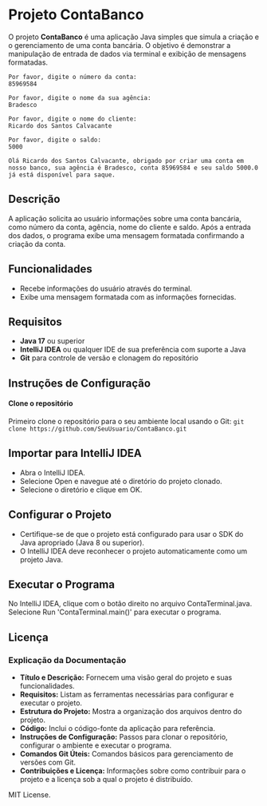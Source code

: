# Projeto ContaBanco

O projeto **ContaBanco** é uma aplicação Java simples que simula a criação e o gerenciamento de uma conta bancária. O objetivo é demonstrar a manipulação de entrada de dados via terminal e exibição de mensagens formatadas.


```
Por favor, digite o número da conta: 
85969584

Por favor, digite o nome da sua agência: 
Bradesco

Por favor, digite o nome do cliente: 
Ricardo dos Santos Calvacante

Por favor, digite o saldo: 
5000

Olá Ricardo dos Santos Calvacante, obrigado por criar uma conta em nosso banco, sua agência é Bradesco, conta 85969584 e seu saldo 5000.0 já está disponível para saque.
```

## Descrição

A aplicação solicita ao usuário informações sobre uma conta bancária, como número da conta, agência, nome do cliente e saldo. Após a entrada dos dados, o programa exibe uma mensagem formatada confirmando a criação da conta.

## Funcionalidades

- Recebe informações do usuário através do terminal.
- Exibe uma mensagem formatada com as informações fornecidas.

## Requisitos

- **Java 17** ou superior
- **IntelliJ IDEA** ou qualquer IDE de sua preferência com suporte a Java
- **Git** para controle de versão e clonagem do repositório

## Instruções de Configuração

#### Clone o repositório
  Primeiro clone o repositório para o seu ambiente local usando o Git:
  ```git clone https://github.com/SeuUsuario/ContaBanco.git```


## Importar para IntelliJ IDEA

* Abra o IntelliJ IDEA.
* Selecione Open e navegue até o diretório do projeto clonado.
* Selecione o diretório e clique em OK.

## Configurar o Projeto

* Certifique-se de que o projeto está configurado para usar o SDK do Java apropriado (Java 8 ou superior).
* O IntelliJ IDEA deve reconhecer o projeto automaticamente como um projeto Java.

## Executar o Programa

No IntelliJ IDEA, clique com o botão direito no arquivo ContaTerminal.java.
Selecione Run 'ContaTerminal.main()' para executar o programa.

## Licença


### Explicação da Documentação

- **Título e Descrição:** Fornecem uma visão geral do projeto e suas funcionalidades.
- **Requisitos:** Listam as ferramentas necessárias para configurar e executar o projeto.
- **Estrutura do Projeto:** Mostra a organização dos arquivos dentro do projeto.
- **Código:** Inclui o código-fonte da aplicação para referência.
- **Instruções de Configuração:** Passos para clonar o repositório, configurar o ambiente e executar o programa.
- **Comandos Git Úteis:** Comandos básicos para gerenciamento de versões com Git.
- **Contribuições e Licença:** Informações sobre como contribuir para o projeto e a licença sob a qual o projeto é distribuído.

MIT License.




